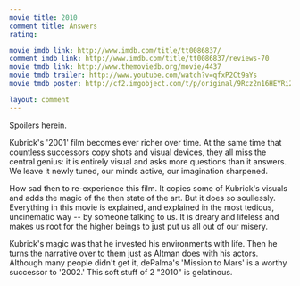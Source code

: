 ```yaml
---
movie title: 2010
comment title: Answers
rating: 

movie imdb link: http://www.imdb.com/title/tt0086837/
comment imdb link: http://www.imdb.com/title/tt0086837/reviews-70
movie tmdb link: http://www.themoviedb.org/movie/4437
movie tmdb trailer: http://www.youtube.com/watch?v=qfxP2Ct9aYs
movie tmdb poster: http://cf2.imgobject.com/t/p/original/9Rcz2n16HEYRi2EKGliByP6ESYR.jpg

layout: comment
---
```


Spoilers herein.

Kubrick's '2001' film becomes ever richer over time. At the same time that countless successors copy shots and visual devices, they all miss the central genius: it is entirely visual and asks more questions than it answers. We leave it newly tuned, our minds active, our imagination sharpened.

How sad then to re-experience this film. It copies some of Kubrick's visuals and adds the magic of the then state of the art. But it does so soullessly. Everything in this movie is explained, and explained in the most tedious, uncinematic way -- by someone talking to us. It is dreary and lifeless and makes us root for the higher beings to just put us all out of our misery.

Kubrick's magic was that he invested his environments with life. Then he turns the narrative over to them just as Altman does with his actors. Although many people didn't get it, dePalma's 'Mission to Mars' is a worthy successor to '2002.' This soft stuff of 2 "2010" is gelatinous.